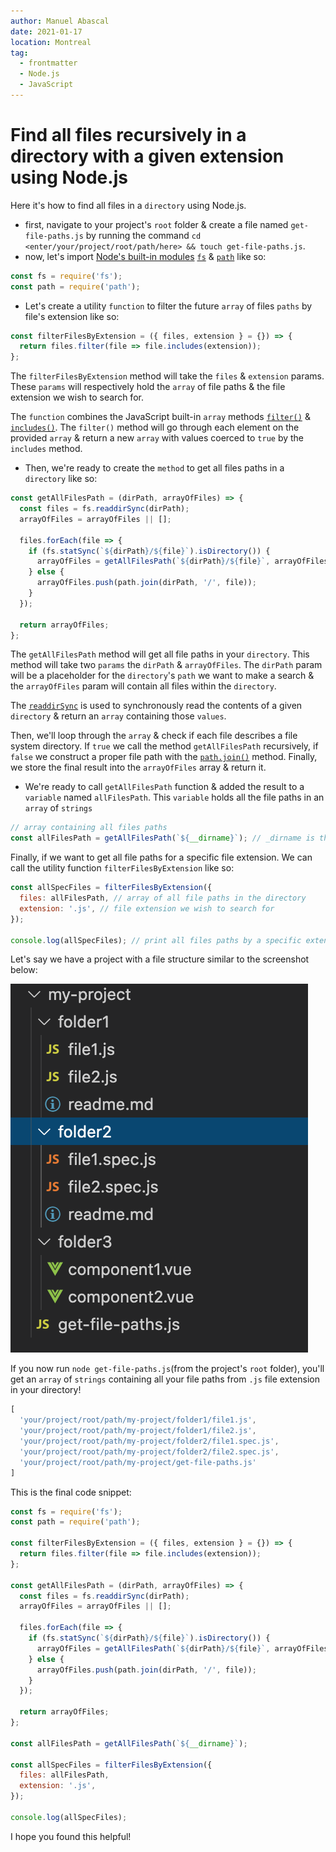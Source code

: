 ```yaml
---
author: Manuel Abascal
date: 2021-01-17
location: Montreal
tag:
  - frontmatter
  - Node.js
  - JavaScript
---
```


# Find all files recursively in a directory with a given extension using Node.js

Here it's how to find all files in a `directory` using Node.js.

- first, navigate to your project's `root` folder & create a file named `get-file-paths.js` by running the command `cd <enter/your/project/root/path/here> && touch get-file-paths.js`.
- now, let's import [Node's built-in modules](https://www.w3schools.com/nodejs/ref_modules.asp) [`fs`](https://nodejs.org/api/fs.html) & [`path`](https://nodejs.org/api/path.html) like so:
```js
const fs = require('fs');
const path = require('path');
```
- Let's create a utility `function` to filter the future `array` of files `paths` by file's extension like so:

```js
const filterFilesByExtension = ({ files, extension } = {}) => {
  return files.filter(file => file.includes(extension));
};
```
The `filterFilesByExtension` method will take the `files` & `extension` params. These `params` will respectively hold the `array` of file paths & the file extension we wish to search for. 

The `function` combines the JavaScript built-in `array` methods [`filter()`](https://developer.mozilla.org/en-US/docs/Web/JavaScript/Reference/Global_Objects/Array/filter) & [`includes()`](https://developer.mozilla.org/en-US/docs/Web/JavaScript/Reference/Global_Objects/Array/includes). The `filter()` method will go through each element on the provided `array` & return a new `array` with values coerced to `true` by the `includes` method.

- Then, we're ready to create the `method` to get all files paths in a `directory` like so:

```js
const getAllFilesPath = (dirPath, arrayOfFiles) => {
  const files = fs.readdirSync(dirPath);
  arrayOfFiles = arrayOfFiles || [];

  files.forEach(file => {
    if (fs.statSync(`${dirPath}/${file}`).isDirectory()) {
      arrayOfFiles = getAllFilesPath(`${dirPath}/${file}`, arrayOfFiles);
    } else {
      arrayOfFiles.push(path.join(dirPath, '/', file));
    }
  });

  return arrayOfFiles;
};
```
The `getAllFilesPath` method will get all file paths in your `directory`. This method will take two `params` the `dirPath` & `arrayOfFiles`. The `dirPath` param will be a placeholder for the `directory`'s `path` we want to make a search & the `arrayOfFiles` param will contain all files within the `directory`.

The [`readdirSync`](https://nodejs.org/api/fs.html#fs_fs_readdirsync_path_options) is used to synchronously read the contents of a given `directory` & return an `array` containing those `values`.

Then, we'll loop through the `array` & check if each file describes a file system directory. If `true` we call the method `getAllFilesPath` recursively, if `false` we construct a proper file path with the [`path.join()`](https://nodejs.org/api/path.html#path_path_join_paths) method. Finally, we store the final result into the `arrayOfFiles` array & return it.

- We're ready to call `getAllFilesPath` function & added the result to a `variable` named `allFilesPath`. This `variable` holds all the file paths in an `array` of `strings`

```js
// array containing all files paths
const allFilesPath = getAllFilesPath(`${__dirname}`); // _dirname is the current file's path
```

Finally, if we want to get all file paths for a specific file extension. We can call the utility function `filterFilesByExtension` like so:

```js
const allSpecFiles = filterFilesByExtension({
  files: allFilesPath, // array of all file paths in the directory
  extension: '.js', // file extension we wish to search for
});

console.log(allSpecFiles); // print all files paths by a specific extension
```

Let's say we have a project with a file structure similar to the screenshot below:

<img src="./../public/how-to-get-all-file-paths/get-file-paths.png" width="auto" height="auto">

If you now run `node get-file-paths.js`(from the project's `root` folder), you'll get an `array` of `strings` containing all your file paths from `.js` file extension in your directory!

```js
[
  'your/project/root/path/my-project/folder1/file1.js',
  'your/project/root/path/my-project/folder1/file2.js',
  'your/project/root/path/my-project/folder2/file1.spec.js',
  'your/project/root/path/my-project/folder2/file2.spec.js',
  'your/project/root/path/my-project/get-file-paths.js'
]
```

This is the final code snippet:

```js
const fs = require('fs');
const path = require('path');

const filterFilesByExtension = ({ files, extension } = {}) => {
  return files.filter(file => file.includes(extension));
};

const getAllFilesPath = (dirPath, arrayOfFiles) => {
  const files = fs.readdirSync(dirPath);
  arrayOfFiles = arrayOfFiles || [];

  files.forEach(file => {
    if (fs.statSync(`${dirPath}/${file}`).isDirectory()) {
      arrayOfFiles = getAllFilesPath(`${dirPath}/${file}`, arrayOfFiles);
    } else {
      arrayOfFiles.push(path.join(dirPath, '/', file));
    }
  });

  return arrayOfFiles;
};

const allFilesPath = getAllFilesPath(`${__dirname}`);

const allSpecFiles = filterFilesByExtension({
  files: allFilesPath,
  extension: '.js',
});

console.log(allSpecFiles);
```

I hope you found this helpful!
